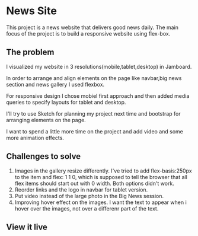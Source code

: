 # News Site

This project is a news website that delivers good news daily.
The main focus of the project is to build a responsive website using flex-box.

## The problem

I visualized my website in 3 resolutions(mobile,tablet,desktop) in Jamboard.

In order to arrange and align elements on the page like navbar,big news section and news gallery I used flexbox.

For responsive design I chose mobiel first approach and then added media queries to specify layouts for tablet and desktop.

I'll try to use Sketch for planning my project next time and bootstrap for arranging elements on the page.

I want to spend a little more time on the project and add video and some more animation effects.

## Challenges to solve

1. Images in the gallery resize differently. I've tried to add flex-basis:250px to the item and flex: 1 1 0, which
   is supposed to tell the browser that all flex items should start out with 0 width. Both options didn't work.
2. Reorder links and the logo in navbar for tablet version.
3. Put video instead of the large photo in the Big News session.
4. Improving hover effect on the images. I want the text to appear when i hover over the images, not over a differenr part of the text.

## View it live
